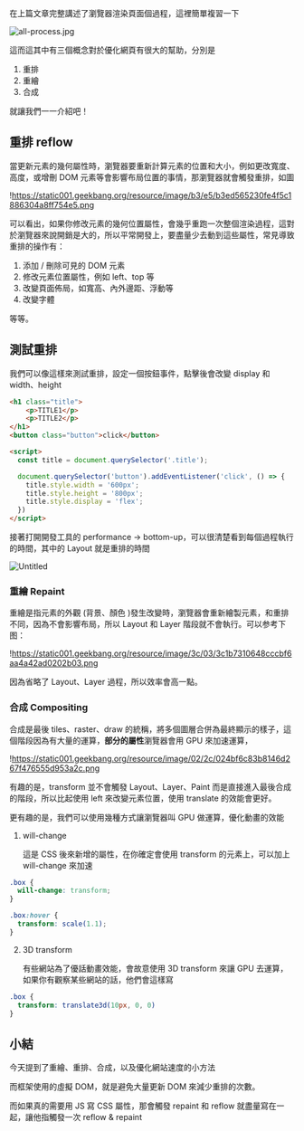 在上篇文章完整講述了瀏覽器渲染頁面個過程，這裡簡單複習一下

![all-process.jpg](https://s3-us-west-2.amazonaws.com/secure.notion-static.com/0194bb3a-8476-4f2d-8ef3-bebc114e04ec/all-process.jpg)

這而這其中有三個概念對於優化網頁有很大的幫助，分別是

1. 重排
2. 重繪
3. 合成

就讓我們一一介紹吧！

## 重排 reflow

當更新元素的幾何屬性時，瀏覽器要重新計算元素的位置和大小，例如更改寬度、高度，或增刪 DOM 元素等會影響布局位置的事情，那瀏覽器就會觸發重排，如圖

!https://static001.geekbang.org/resource/image/b3/e5/b3ed565230fe4f5c1886304a8ff754e5.png

可以看出，如果你修改元素的幾何位置屬性，會幾乎重跑一次整個渲染過程，這對於瀏覽器來說開銷是大的，所以平常開發上，要盡量少去動到這些屬性，常見導致重排的操作有：

1. 添加 / 刪除可見的 DOM 元素
2. 修改元素位置屬性，例如 left、top 等
3. 改變頁面佈局，如寬高、內外邊距、浮動等
4. 改變字體

等等。

## 測試重排

我們可以像這樣來測試重排，設定一個按鈕事件，點擊後會改變 display 和 width、height

```html
<h1 class="title">
    <p>TITLE1</p>
    <p>TITLE2</p>
</h1>
<button class="button">click</button>

<script>
  const title = document.querySelector('.title');

  document.querySelector('button').addEventListener('click', () => {
    title.style.width = '600px';
    title.style.height = '800px';
    title.style.display = 'flex';
  })
</script>
```

接著打開開發工具的 performance → bottom-up，可以很清楚看到每個過程執行的時間，其中的 Layout 就是重排的時間

![Untitled](https://s3-us-west-2.amazonaws.com/secure.notion-static.com/08f9eda5-6a9d-4006-b088-da2800309d33/Untitled.png)

### 重繪 Repaint

重繪是指元素的外觀 (背景、顏色 )發生改變時，瀏覽器會重新繪製元素，和重排不同，因為不會影響布局，所以 Layout 和 Layer 階段就不會執行。可以参考下图：

!https://static001.geekbang.org/resource/image/3c/03/3c1b7310648cccbf6aa4a42ad0202b03.png

因為省略了 Layout、Layer 過程，所以效率會高一點。

### 合成 Compositing

合成是最後 tiles、raster、draw 的統稱，將多個圖層合併為最終顯示的樣子，這個階段因為有大量的運算，**部分的屬性**瀏覽器會用 GPU 來加速運算，

!https://static001.geekbang.org/resource/image/02/2c/024bf6c83b8146d267f476555d953a2c.png

有趣的是，transform 並不會觸發 Layout、Layer、Paint 而是直接進入最後合成的階段，所以比起使用 left 來改變元素位置，使用 translate 的效能會更好。

更有趣的是，我們可以使用幾種方式讓瀏覽器叫 GPU 做運算，優化動畫的效能

1. will-change
    
    這是 CSS 後來新增的屬性，在你確定會使用 transform 的元素上，可以加上 will-change 來加速
    
```css
.box {
  will-change: transform;
}

.box:hover {
  transform: scale(1.1); 
}
```
    
2. 3D transform
    
    有些網站為了優話動畫效能，會故意使用 3D transform 來讓 GPU 去運算，如果你有觀察某些網站的話，他們會這樣寫
    
```css
.box {
  transform: translate3d(10px, 0, 0)
}
```
    

## 小結

今天提到了重繪、重排、合成，以及優化網站速度的小方法

而框架使用的虛擬 DOM，就是避免大量更新 DOM 來減少重排的次數。

而如果真的需要用 JS 寫 CSS 屬性，那會觸發 repaint 和 reflow 就盡量寫在一起，讓他指觸發一次 reflow & repaint
